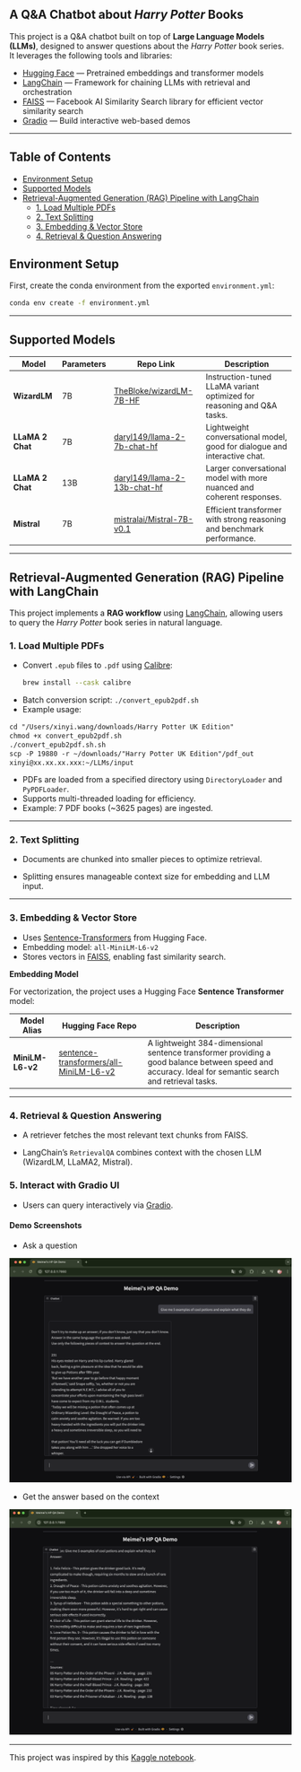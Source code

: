 ## A Q&A Chatbot about *Harry Potter* Books
This project is a Q&A chatbot built on top of **Large Language Models (LLMs)**, designed to answer questions about the *Harry Potter* book series.  
It leverages the following tools and libraries:

- [Hugging Face](https://huggingface.co/) — Pretrained embeddings and transformer models
- [LangChain](https://www.langchain.com/) — Framework for chaining LLMs with retrieval and orchestration
- [FAISS](https://faiss.ai/) — Facebook AI Similarity Search library for efficient vector similarity search
- [Gradio](https://www.gradio.app/) — Build interactive web-based demos

---

## Table of Contents
- [Environment Setup](#environment-setup)
- [Supported Models](#supported-models)
- [Retrieval-Augmented Generation (RAG) Pipeline with LangChain](#retrieval-augmented-generation-rag-pipeline-with-langchain)
  - [1. Load Multiple PDFs](#1-load-multiple-pdfs)
  - [2. Text Splitting](#2-text-splitting)
  - [3. Embedding & Vector Store](#3-embedding--vector-store)
  - [4. Retrieval & Question Answering](#4-retrieval--question-answering)

## Environment Setup

First, create the conda environment from the exported `environment.yml`:
```bash
conda env create -f environment.yml
```
---

## Supported Models

| Model              | Parameters | Repo Link                                                                 | Description                                                                 |
|--------------------|------------|----------------------------------------------------------------------------|-----------------------------------------------------------------------------|
| **WizardLM**       | 7B         | [TheBloke/wizardLM-7B-HF](https://huggingface.co/TheBloke/wizardLM-7B-HF) | Instruction-tuned LLaMA variant optimized for reasoning and Q&A tasks.      |
| **LLaMA 2 Chat**   | 7B         | [daryl149/llama-2-7b-chat-hf](https://huggingface.co/daryl149/llama-2-7b-chat-hf) | Lightweight conversational model, good for dialogue and interactive chat.   |
| **LLaMA 2 Chat**   | 13B        | [daryl149/llama-2-13b-chat-hf](https://huggingface.co/daryl149/llama-2-13b-chat-hf) | Larger conversational model with more nuanced and coherent responses.       |
| **Mistral**        | 7B         | [mistralai/Mistral-7B-v0.1](https://huggingface.co/mistralai/Mistral-7B-v0.1) | Efficient transformer with strong reasoning and benchmark performance.      |

---

## Retrieval-Augmented Generation (RAG) Pipeline with LangChain

This project implements a **RAG workflow** using [LangChain](https://www.langchain.com/), allowing users to query the *Harry Potter* book series in natural language.

### 1. Load Multiple PDFs
- Convert `.epub` files to `.pdf` using [Calibre](https://calibre-ebook.com/):  
  ```bash
  brew install --cask calibre
  ```
- Batch conversion script: `./convert_epub2pdf.sh`
- Example usage:
```
cd "/Users/xinyi.wang/downloads/Harry Potter UK Edition"
chmod +x convert_epub2pdf.sh
./convert_epub2pdf.sh.sh
scp -P 19880 -r ~/downloads/"Harry Potter UK Edition"/pdf_out xinyi@xx.xx.xx.xxx:~/LLMs/input
```
- PDFs are loaded from a specified directory using `DirectoryLoader` and `PyPDFLoader`.
- Supports multi-threaded loading for efficiency.
- Example: 7 PDF books (~3625 pages) are ingested.

---
### 2. Text Splitting

- Documents are chunked into smaller pieces to optimize retrieval.

- Splitting ensures manageable context size for embedding and LLM input.

---
### 3. Embedding & Vector Store
- Uses [Sentence-Transformers](https://www.sbert.net/) from Hugging Face.
- Embedding model: `all-MiniLM-L6-v2`
- Stores vectors in [FAISS](https://faiss.ai/), enabling fast similarity search.

**Embedding Model**

For vectorization, the project uses a Hugging Face **Sentence Transformer** model:

| Model Alias | Hugging Face Repo                                                                 | Description                                                                 |
|-------------|------------------------------------------------------------------------------------|-----------------------------------------------------------------------------|
| **MiniLM-L6-v2** | [sentence-transformers/all-MiniLM-L6-v2](https://huggingface.co/sentence-transformers/all-MiniLM-L6-v2) | A lightweight 384-dimensional sentence transformer providing a good balance between speed and accuracy. Ideal for semantic search and retrieval tasks. |

---
### 4. Retrieval & Question Answering

- A retriever fetches the most relevant text chunks from FAISS.

- LangChain’s `RetrievalQA` combines context with the chosen LLM (WizardLM, LLaMA2, Mistral).

### 5. Interact with Gradio UI
- Users can query interactively via [Gradio](https://www.gradio.app/).

#### Demo Screenshots
- Ask a question
<img src="./assets/demo1.png" width="600">

- Get the answer based on the context
<img src="./assets/demo2.png" width="600">

---
This project was inspired by this [Kaggle notebook](https://www.kaggle.com/code/hinepo/q-a-chatbot-with-llms-harry-potter/notebook).

